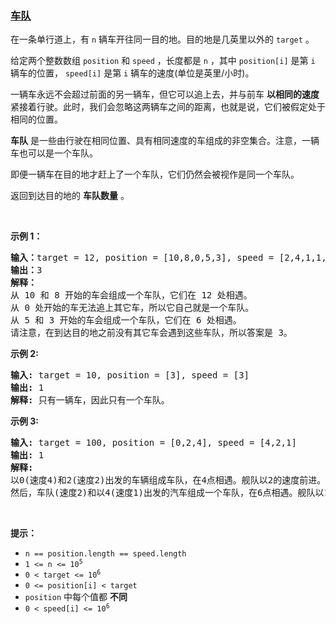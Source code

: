 ### [车队](https://leetcode-cn.com/problems/car-fleet)

<p>在一条单行道上，有 <code>n</code> 辆车开往同一目的地。目的地是几英里以外的&nbsp;<code>target</code>&nbsp;。</p>

<p>给定两个整数数组&nbsp;<code>position</code>&nbsp;和&nbsp;<code>speed</code>&nbsp;，长度都是 <code>n</code> ，其中&nbsp;<code>position[i]</code>&nbsp;是第 <code>i</code> 辆车的位置，&nbsp;<code>speed[i]</code>&nbsp;是第 <code>i</code> 辆车的速度(单位是英里/小时)。</p>

<p>一辆车永远不会超过前面的另一辆车，但它可以追上去，并与前车 <strong>以相同的速度</strong> 紧接着行驶。此时，我们会忽略这两辆车之间的距离，也就是说，它们被假定处于相同的位置。</p>

<p><strong>车队</strong><em>&nbsp;</em>是一些由行驶在相同位置、具有相同速度的车组成的非空集合。注意，一辆车也可以是一个车队。</p>

<p>即便一辆车在目的地才赶上了一个车队，它们仍然会被视作是同一个车队。</p>

<p>返回到达目的地的 <strong>车队数量</strong> 。</p>

<p>&nbsp;</p>

<p><strong>示例 1：</strong></p>

<pre>
<strong>输入：</strong>target = 12, position = [10,8,0,5,3], speed = [2,4,1,1,3]
<strong>输出：</strong>3
<strong>解释：</strong>
从 10 和 8 开始的车会组成一个车队，它们在 12 处相遇。
从 0 处开始的车无法追上其它车，所以它自己就是一个车队。
从 5 和 3 开始的车会组成一个车队，它们在 6 处相遇。
请注意，在到达目的地之前没有其它车会遇到这些车队，所以答案是 3。
</pre>

<p><strong>示例 2:</strong></p>

<pre>
<strong>输入:</strong> target = 10, position = [3], speed = [3]
<strong>输出:</strong> 1
<strong>解释:</strong> 只有一辆车，因此只有一个车队。
</pre>

<p><strong>示例 3:</strong></p>

<pre>
<strong>输入:</strong> target = 100, position = [0,2,4], speed = [4,2,1]
<strong>输出:</strong> 1
<strong>解释:</strong>
以0(速度4)和2(速度2)出发的车辆组成车队，在4点相遇。舰队以2的速度前进。
然后，车队(速度2)和以4(速度1)出发的汽车组成一个车队，在6点相遇。舰队以1的速度前进，直到到达目标。</pre>

<p>&nbsp;</p>

<p><strong>提示：</strong></p>

<ul>
	<li><code>n == position.length == speed.length</code></li>
	<li><code>1 &lt;= n &lt;= 10<sup>5</sup></code></li>
	<li><code>0 &lt; target &lt;= 10<sup>6</sup></code></li>
	<li><code>0 &lt;= position[i] &lt; target</code></li>
	<li><code>position</code>&nbsp;中每个值都 <strong>不同</strong></li>
	<li><code>0 &lt; speed[i] &lt;= 10<sup>6</sup></code></li>
</ul>
